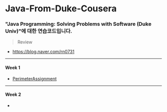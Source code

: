 # Java-From-Duke-Cousera

### "Java Programming: Solving Problems with Software (Duke Univ)"에 대한 연습코드입니다.

> Review

* <https://blog.naver.com/rn0731>
    
<hr>

#### Week 1
* [PerimeterAssignment](/Week1/PerimeterAssignment)

<hr>

#### Week 2
*
